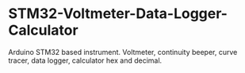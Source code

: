 # STM32-Voltmeter-Data-Logger-Calculator
Arduino STM32 based instrument. Voltmeter, continuity beeper, curve tracer, data logger, calculator hex and decimal.
